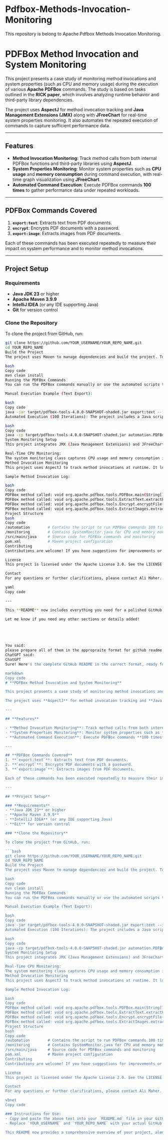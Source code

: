 # Pdfbox-Methods-Invocation-Monitoring
This repository is belong to Apache Pdfbox Methods Invocation Monitoring.

# **PDFBox Method Invocation and System Monitoring**

This project presents a case study of monitoring method invocations and system properties (such as CPU and memory usage) during the execution of various **Apache PDFBox** commands. The study is based on tasks outlined in the **RICK paper**, which involves analyzing runtime behavior and third-party library dependencies.

The project uses **AspectJ** for method invocation tracking and **Java Management Extensions (JMX)** along with **JFreeChart** for real-time system properties monitoring. It also automates the repeated execution of commands to capture sufficient performance data.

---

## **Features**

- **Method Invocation Monitoring**: Track method calls from both internal PDFBox functions and third-party libraries using **AspectJ**.
- **System Properties Monitoring**: Monitor system properties such as **CPU usage** and **memory consumption** during command execution, with real-time graph visualization using **JFreeChart**.
- **Automated Command Execution**: Execute PDFBox commands **100 times** to gather performance data under repeated workloads.

---

## **PDFBox Commands Covered**
1. **`export:text`**: Extracts text from PDF documents.
2. **`encrypt`**: Encrypts PDF documents with a password.
3. **`export:image`**: Extracts images from PDF documents.

Each of these commands has been executed repeatedly to measure their impact on system performance and to monitor method invocations.

---

## **Project Setup**

### **Requirements**
- **Java JDK 23** or higher
- **Apache Maven 3.9.9**
- **IntelliJ IDEA** (or any IDE supporting Java)
- **Git** for version control

### **Clone the Repository**

To clone the project from GitHub, run:

```bash
git clone https://github.com/YOUR_USERNAME/YOUR_REPO_NAME.git
cd YOUR_REPO_NAME
Build the Project
The project uses Maven to manage dependencies and build the project. To build the project, run:

bash
Copy code
mvn clean install
Running the PDFBox Commands
You can run the PDFBox commands manually or use the automated scripts to run them 100 times for performance analysis.

Manual Execution Example (Text Export):

bash
Copy code
java -jar target/pdfbox-tools-4.0.0-SNAPSHOT-shaded.jar export:text --input sample.pdf --output output.txt
Automated Execution (100 Iterations): The project includes a Java script to execute the commands 100 times. Run the following command:

bash
Copy code
java -cp target/pdfbox-tools-4.0.0-SNAPSHOT-shaded.jar automation.PDFBoxRunner
System Monitoring Setup
This project integrates JMX (Java Management Extensions) and JFreeChart to monitor system properties such as CPU load and memory usage.

Real-Time CPU Monitoring:
The system monitoring class captures CPU usage and memory consumption in real-time and visualizes them using JFreeChart. To view the CPU chart, the system starts monitoring before executing commands and stops after the commands have finished.
Method Invocation Monitoring
This project uses AspectJ to track method invocations at runtime. It logs all methods called during the execution of PDFBox commands, including third-party dependencies like Log4j2 and BouncyCastle.

Sample Method Invocation Log:

bash
Copy code
PDFBox method called: void org.apache.pdfbox.tools.PDFBox.main(String[])
PDFBox method called: void org.apache.pdfbox.tools.ExtractText.extractPages(int, int, PDFTextStripper, PDDocument, Writer, boolean, boolean)
PDFBox method called: void org.apache.pdfbox.tools.Encrypt.encryptFile()
PDFBox method called: void org.apache.pdfbox.tools.ExtractImages.extractImages(PDDocument, int)
Project Structure
bash
Copy code
/automation        # Contains the script to run PDFBox commands 100 times
/monitoring        # Contains SystemMonitor.java for CPU and memory monitoring
/src/main/java     # Source code for PDFBox commands and monitoring
pom.xml            # Maven project configuration
Contributing
Contributions are welcome! If you have suggestions for improvements or want to add new features (e.g., additional system monitoring or more PDFBox commands), feel free to open a pull request or issue.

License
This project is licensed under the Apache License 2.0. See the LICENSE file for details.

Contact
For any questions or further clarifications, please contact Ali Maher.

yaml
Copy code

---

This **README** now includes everything you need for a polished GitHub repository, including setup instructions, usage examples, and a clear project structure. Simply copy and paste this content into your `README.md` file in your GitHub repo, and you’ll have a well-organized introduction to your project.

Let me know if you need any other sections or details added!





You said:
please prepare all of them in the appropraite format for github readme
ChatGPT said:
ChatGPT
Sure! Here's the complete GitHub README in the correct format, ready for you to copy and paste into your README.md file:

markdown
Copy code
# **PDFBox Method Invocation and System Monitoring**

This project presents a case study of monitoring method invocations and system properties (such as CPU and memory usage) during the execution of various **Apache PDFBox** commands. The study is based on tasks outlined in the **RICK paper**, which involves analyzing runtime behavior and third-party library dependencies.

The project uses **AspectJ** for method invocation tracking and **Java Management Extensions (JMX)** along with **JFreeChart** for real-time system properties monitoring. It also automates the repeated execution of commands to capture sufficient performance data.

---

## **Features**

- **Method Invocation Monitoring**: Track method calls from both internal PDFBox functions and third-party libraries using **AspectJ**.
- **System Properties Monitoring**: Monitor system properties such as **CPU usage** and **memory consumption** during command execution, with real-time graph visualization using **JFreeChart**.
- **Automated Command Execution**: Execute PDFBox commands **100 times** to gather performance data under repeated workloads.

---

## **PDFBox Commands Covered**
1. **`export:text`**: Extracts text from PDF documents.
2. **`encrypt`**: Encrypts PDF documents with a password.
3. **`export:image`**: Extracts images from PDF documents.

Each of these commands has been executed repeatedly to measure their impact on system performance and to monitor method invocations.

---

## **Project Setup**

### **Requirements**
- **Java JDK 23** or higher
- **Apache Maven 3.9.9**
- **IntelliJ IDEA** (or any IDE supporting Java)
- **Git** for version control

### **Clone the Repository**

To clone the project from GitHub, run:

```bash
git clone https://github.com/YOUR_USERNAME/YOUR_REPO_NAME.git
cd YOUR_REPO_NAME
Build the Project
The project uses Maven to manage dependencies and build the project. To build the project, run:

bash
Copy code
mvn clean install
Running the PDFBox Commands
You can run the PDFBox commands manually or use the automated scripts to run them 100 times for performance analysis.

Manual Execution Example (Text Export):

bash
Copy code
java -jar target/pdfbox-tools-4.0.0-SNAPSHOT-shaded.jar export:text --input sample.pdf --output output.txt
Automated Execution (100 Iterations): The project includes a Java script to execute the commands 100 times. Run the following command:

bash
Copy code
java -cp target/pdfbox-tools-4.0.0-SNAPSHOT-shaded.jar automation.PDFBoxRunner
System Monitoring Setup
This project integrates JMX (Java Management Extensions) and JFreeChart to monitor system properties such as CPU load and memory usage.

Real-Time CPU Monitoring:
The system monitoring class captures CPU usage and memory consumption in real-time and visualizes them using JFreeChart. To view the CPU chart, the system starts monitoring before executing commands and stops after the commands have finished.
Method Invocation Monitoring
This project uses AspectJ to track method invocations at runtime. It logs all methods called during the execution of PDFBox commands, including third-party dependencies like Log4j2 and BouncyCastle.

Sample Method Invocation Log:

bash
Copy code
PDFBox method called: void org.apache.pdfbox.tools.PDFBox.main(String[])
PDFBox method called: void org.apache.pdfbox.tools.ExtractText.extractPages(int, int, PDFTextStripper, PDDocument, Writer, boolean, boolean)
PDFBox method called: void org.apache.pdfbox.tools.Encrypt.encryptFile()
PDFBox method called: void org.apache.pdfbox.tools.ExtractImages.extractImages(PDDocument, int)
Project Structure
bash
Copy code
/automation        # Contains the script to run PDFBox commands 100 times
/monitoring        # Contains SystemMonitor.java for CPU and memory monitoring
/src/main/java     # Source code for PDFBox commands and monitoring
pom.xml            # Maven project configuration
Contributing
Contributions are welcome! If you have suggestions for improvements or want to add new features (e.g., additional system monitoring or more PDFBox commands), feel free to open a pull request or issue.

License
This project is licensed under the Apache License 2.0. See the LICENSE file for details.

Contact
For any questions or further clarifications, please contact Ali Maher.

vbnet
Copy code

### Instructions for Use:
- Copy and paste the above text into your `README.md` file in your GitHub repository.
- Replace `YOUR_USERNAME` and `YOUR_REPO_NAME` with your actual GitHub username and repository name.

This README now provides a comprehensive overview of your project, along with clear setup and usage instructions, making it easier for others to understand and contribute to your work. Let me know if you'd like any more additions or modifications!





